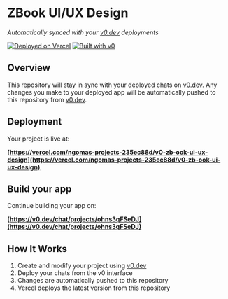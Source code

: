 # ZBook UI/UX Design

*Automatically synced with your [v0.dev](https://v0.dev) deployments*

[![Deployed on Vercel](https://img.shields.io/badge/Deployed%20on-Vercel-black?style=for-the-badge&logo=vercel)](https://vercel.com/ngomas-projects-235ec88d/v0-zb-ook-ui-ux-design)
[![Built with v0](https://img.shields.io/badge/Built%20with-v0.dev-black?style=for-the-badge)](https://v0.dev/chat/projects/ohns3qFSeDJ)

## Overview

This repository will stay in sync with your deployed chats on [v0.dev](https://v0.dev).
Any changes you make to your deployed app will be automatically pushed to this repository from [v0.dev](https://v0.dev).

## Deployment

Your project is live at:

**[https://vercel.com/ngomas-projects-235ec88d/v0-zb-ook-ui-ux-design](https://vercel.com/ngomas-projects-235ec88d/v0-zb-ook-ui-ux-design)**

## Build your app

Continue building your app on:

**[https://v0.dev/chat/projects/ohns3qFSeDJ](https://v0.dev/chat/projects/ohns3qFSeDJ)**

## How It Works

1. Create and modify your project using [v0.dev](https://v0.dev)
2. Deploy your chats from the v0 interface
3. Changes are automatically pushed to this repository
4. Vercel deploys the latest version from this repository